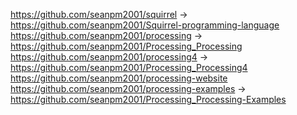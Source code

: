 https://github.com/seanpm2001/squirrel -> https://github.com/seanpm2001/Squirrel-programming-language
https://github.com/seanpm2001/processing -> https://github.com/seanpm2001/Processing_Processing
https://github.com/seanpm2001/processing4 -> https://github.com/seanpm2001/Processing_Processing4
https://github.com/seanpm2001/processing-website
https://github.com/seanpm2001/processing-examples -> https://github.com/seanpm2001/Processing_Processing-Examples
